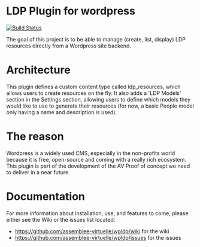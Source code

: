 # LDP Plugin for wordpress

[![Build Status](https://travis-ci.org/assemblee-virtuelle/wp-ldp.svg?branch=master)](https://travis-ci.org/assemblee-virtuelle/wp-ldp)

The goal of this project is to be able to manage (create, list, display) LDP resources directly from a Wordpress site backend.

# Architecture
This plugin defines a custom content type called ldp_resources, which allows users to create resources on the fly. It also adds a 'LDP Models' section in the Settings section, allowing users to define which models they would like to use to generate their resources (for now, a basic People model only having a name and description is used).

# The reason
Wordpress is a widely used CMS, especially in the non-profits world because it is free, open-source and coming with a really rich ecosystem. This plugin is part of the development of the AV Proof of concept we need to deliver in a near future.

# Documentation

For more information about installation, use, and features to come, please either see the Wiki or the issues list located:
- https://github.com/assemblee-virtuelle/wpldp/wiki for the wiki
- https://github.com/assemblee-virtuelle/wpldp/issues for the issues
